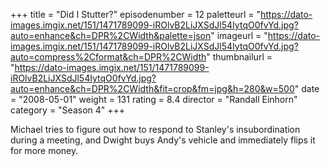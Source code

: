 +++
title = "Did I Stutter?"
episodenumber = 12
paletteurl = "https://dato-images.imgix.net/151/1471789099-iROlvB2LiJXSdJl54IytqO0fvYd.jpg?auto=enhance&ch=DPR%2CWidth&palette=json"
imageurl = "https://dato-images.imgix.net/151/1471789099-iROlvB2LiJXSdJl54IytqO0fvYd.jpg?auto=compress%2Cformat&ch=DPR%2CWidth"
thumbnailurl = "https://dato-images.imgix.net/151/1471789099-iROlvB2LiJXSdJl54IytqO0fvYd.jpg?auto=enhance&ch=DPR%2CWidth&fit=crop&fm=jpg&h=280&w=500"
date = "2008-05-01"
weight = 131
rating = 8.4
director = "Randall Einhorn"
category = "Season 4"
+++

Michael tries to figure out how to respond to Stanley's insubordination during a meeting, and Dwight buys Andy's vehicle and immediately flips it for more money.